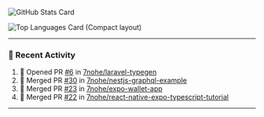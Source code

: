 ![GitHub Stats Card](https://github-readme-stats.vercel.app/api?username=7nohe&count_private=true&theme=react)

![Top Languages Card (Compact layout)](https://github-readme-stats.vercel.app/api/top-langs/?username=7nohe&layout=compact&theme=react)

---

### :koala: Recent Activity

<!--START_SECTION:activity-->
1. 💪 Opened PR [#6](https://github.com/7nohe/laravel-typegen/pull/6) in [7nohe/laravel-typegen](https://github.com/7nohe/laravel-typegen)
2. 🎉 Merged PR [#30](https://github.com/7nohe/nestjs-graphql-example/pull/30) in [7nohe/nestjs-graphql-example](https://github.com/7nohe/nestjs-graphql-example)
3. 🎉 Merged PR [#23](https://github.com/7nohe/expo-wallet-app/pull/23) in [7nohe/expo-wallet-app](https://github.com/7nohe/expo-wallet-app)
4. 🎉 Merged PR [#22](https://github.com/7nohe/react-native-expo-typescript-tutorial/pull/22) in [7nohe/react-native-expo-typescript-tutorial](https://github.com/7nohe/react-native-expo-typescript-tutorial)
<!--END_SECTION:activity-->

---
